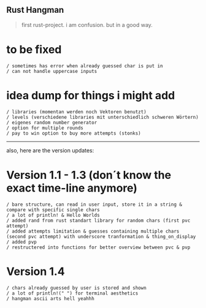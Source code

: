 ## Rust Hangman
> first rust-project. i am confusion. but in a good way.


# to be fixed
```
/ sometimes has error when already guessed char is put in
/ can not handle uppercase inputs
```

# idea dump for things i might add
```
/ libraries (momentan werden noch Vektoren benutzt)
/ levels (verschiedene libraries mit unterschiedlich schweren Wörtern)
/ eigenes random number generator 
/ option for multiple rounds 
/ pay to win option to buy more attempts (stonks)
```

________________________________________________________________________

also, here are the version updates:

# Version 1.1 - 1.3 (don´t know the exact time-line anymore)
```
/ bare structure, can read in user input, store it in a string & compare with specific single chars
/ a lot of println! & Hello Worlds
/ added rand from rust standart library for random chars (first pvc attempt)
/ added attempts limitation & guesses containing multiple chars (second pvc attempt) with underscore tranformation & thing_on_display
/ added pvp
/ restructered into functions for better overview between pvc & pvp
```
# Version 1.4
```
/ chars already guessed by user is stored and shown
/ a lot of println!(" ") for terminal aesthetics
/ hangman ascii arts hell yeahhh
```




